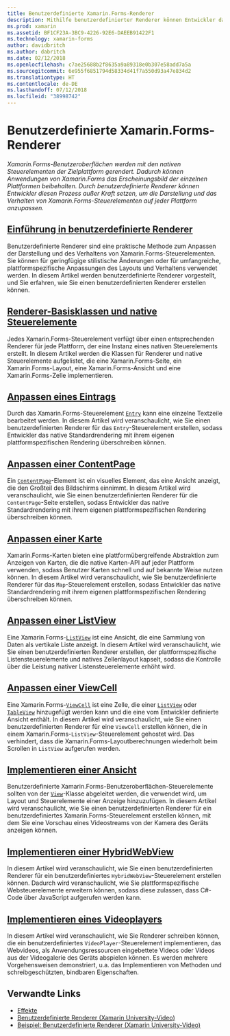 ```yaml
---
title: Benutzerdefinierte Xamarin.Forms-Renderer
description: Mithilfe benutzerdefinierter Renderer können Entwickler das Standardrendering der nativen Steuerelemente auf jeder Plattform „überschreiben“, um so die Darstellung und das Verhalten von Xamarin.Forms-Steuerelementen anzupassen.
ms.prod: xamarin
ms.assetid: BF1CF23A-3BC9-4226-92E6-DAEEB91422F1
ms.technology: xamarin-forms
author: davidbritch
ms.author: dabritch
ms.date: 02/12/2018
ms.openlocfilehash: c7ae25688b2f8635a9a89318e0b307e58add7a5a
ms.sourcegitcommit: 6e955f6851794d58334d41f7a550d93a47e834d2
ms.translationtype: HT
ms.contentlocale: de-DE
ms.lasthandoff: 07/12/2018
ms.locfileid: "38998742"
---
```

# <a name="xamarinforms-custom-renderers"></a>Benutzerdefinierte Xamarin.Forms-Renderer

_Xamarin.Forms-Benutzeroberflächen werden mit den nativen Steuerelementen der Zielplattform gerendert. Dadurch können Anwendungen von Xamarin.Forms das Erscheinungsbild der einzelnen Plattformen beibehalten. Durch benutzerdefinierte Renderer können Entwickler diesen Prozess außer Kraft setzen, um die Darstellung und das Verhalten von Xamarin.Forms-Steuerelementen auf jeder Plattform anzupassen._

## <a name="introduction-to-custom-renderersintroductionmd"></a>[Einführung in benutzerdefinierte Renderer](introduction.md)

Benutzerdefinierte Renderer sind eine praktische Methode zum Anpassen der Darstellung und des Verhaltens von Xamarin.Forms-Steuerelementen. Sie können für geringfügige stilistische Änderungen oder für umfangreiche, plattformspezifische Anpassungen des Layouts und Verhaltens verwendet werden. In diesem Artikel werden benutzerdefinierte Renderer vorgestellt, und Sie erfahren, wie Sie einen benutzerdefinierten Renderer erstellen können.

## <a name="renderer-base-classes-and-native-controlsrenderersmd"></a>[Renderer-Basisklassen und native Steuerelemente](renderers.md)

Jedes Xamarin.Forms-Steuerelement verfügt über einen entsprechenden Renderer für jede Plattform, der eine Instanz eines nativen Steuerelements erstellt. In diesem Artikel werden die Klassen für Renderer und native Steuerelemente aufgelistet, die eine Xamarin.Forms-Seite, ein Xamarin.Forms-Layout, eine Xamarin.Forms-Ansicht und eine Xamarin.Forms-Zelle implementieren.

## <a name="customizing-an-entryentrymd"></a>[Anpassen eines Eintrags](entry.md)

Durch das Xamarin.Forms-Steuerelement [`Entry`](xref:Xamarin.Forms.Entry) kann eine einzelne Textzeile bearbeitet werden. In diesem Artikel wird veranschaulicht, wie Sie einen benutzerdefinierten Renderer für das `Entry`-Steuerelement erstellen, sodass Entwickler das native Standardrendering mit ihrem eigenen plattformspezifischen Rendering überschreiben können.

## <a name="customizing-a-contentpagecontentpagemd"></a>[Anpassen einer ContentPage](contentpage.md)

Ein [`ContentPage`](xref:Xamarin.Forms.ContentPage)-Element ist ein visuelles Element, das eine Ansicht anzeigt, die den Großteil des Bildschirms einnimmt. In diesem Artikel wird veranschaulicht, wie Sie einen benutzerdefinierten Renderer für die `ContentPage`-Seite erstellen, sodass Entwickler das native Standardrendering mit ihrem eigenen plattformspezifischen Rendering überschreiben können.

## <a name="customizing-a-mapmapindexmd"></a>[Anpassen einer Karte](map/index.md)

Xamarin.Forms-Karten bieten eine plattformübergreifende Abstraktion zum Anzeigen von Karten, die die native Karten-API auf jeder Plattform verwenden, sodass Benutzer Karten schnell und auf bekannte Weise nutzen können. In diesem Artikel wird veranschaulicht, wie Sie benutzerdefinierte Renderer für das `Map`-Steuerelement erstellen, sodass Entwickler das native Standardrendering mit ihrem eigenen plattformspezifischen Rendering überschreiben können.

## <a name="customizing-a-listviewlistviewmd"></a>[Anpassen einer ListView](listview.md)

Eine Xamarin.Forms-[`ListView`](xref:Xamarin.Forms.ListView) ist eine Ansicht, die eine Sammlung von Daten als vertikale Liste anzeigt. In diesem Artikel wird veranschaulicht, wie Sie einen benutzerdefinierten Renderer erstellen, der plattformspezifische Listensteuerelemente und natives Zellenlayout kapselt, sodass die Kontrolle über die Leistung nativer Listensteuerelemente erhöht wird.

## <a name="customizing-a-viewcellviewcellmd"></a>[Anpassen einer ViewCell](viewcell.md)

Eine Xamarin.Forms-[`ViewCell`](xref:Xamarin.Forms.ViewCell) ist eine Zelle, die einer [`ListView`](xref:Xamarin.Forms.ListView) oder [`TableView`](xref:Xamarin.Forms.TableView) hinzugefügt werden kann und die eine vom Entwickler definierte Ansicht enthält. In diesem Artikel wird veranschaulicht, wie Sie einen benutzerdefinierten Renderer für eine `ViewCell` erstellen können, die in einem Xamarin.Forms-`ListView`-Steuerelement gehostet wird. Das verhindert, dass die Xamarin.Forms-Layoutberechnungen wiederholt beim Scrollen in `ListView` aufgerufen werden.

## <a name="implementing-a-viewviewmd"></a>[Implementieren einer Ansicht](view.md)

Benutzerdefinierte Xamarin.Forms-Benutzeroberflächen-Steuerelemente sollten von der [`View`](xref:Xamarin.Forms.View)-Klasse abgeleitet werden, die verwendet wird, um Layout und Steuerelemente einer Anzeige hinzuzufügen. In diesem Artikel wird veranschaulicht, wie Sie einen benutzerdefinierten Renderer für ein benutzerdefiniertes Xamarin.Forms-Steuerelement erstellen können, mit dem Sie eine Vorschau eines Videostreams von der Kamera des Geräts anzeigen können.

## <a name="implementing-a-hybridwebviewhybridwebviewmd"></a>[Implementieren einer HybridWebView](hybridwebview.md)

In diesem Artikel wird veranschaulicht, wie Sie einen benutzerdefinierten Renderer für ein benutzerdefiniertes `HybridWebView`-Steuerelement erstellen können. Dadurch wird veranschaulicht, wie Sie plattformspezifische Websteuerelemente erweitern können, sodass diese zulassen, dass C#-Code über JavaScript aufgerufen werden kann.

## <a name="implementing-a-video-playervideo-playerindexmd"></a>[Implementieren eines Videoplayers](video-player/index.md)

In diesem Artikel wird veranschaulicht, wie Sie Renderer schreiben können, die ein benutzerdefiniertes `VideoPlayer`-Steuerelement implementieren, das Webvideos, als Anwendungsressourcen eingebettete Videos oder Videos aus der Videogalerie des Geräts abspielen können. Es werden mehrere Vorgehensweisen demonstriert, u.a. das Implementieren von Methoden und schreibgeschützten, bindbaren Eigenschaften.


## <a name="related-links"></a>Verwandte Links

- [Effekte](~/xamarin-forms/app-fundamentals/effects/index.md)
- [Benutzerdefinierte Renderer (Xamarin University-Video)](https://developer.xamarin.com/videos/cross-platform/xamarinforms-custom-renderers/)
- [Beispiel: Benutzerdefinierte Renderer (Xamarin University-Video)](http://bit.ly/xf-customrenderer)
